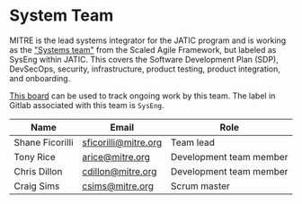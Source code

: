 # System Team

MITRE is the lead systems integrator for the JATIC program and is working as the ["Systems team"](https://scaledagileframework.com/system-team/) from the Scaled Agile Framework, but labeled as SysEng within JATIC. This covers the Software Development Plan (SDP), DevSecOps, security, infrastructure, product testing, product integration, and onboarding. 

[This board](https://gitlab.jatic.net/groups/jatic/-/boards/51?label_name[]=SysEng) can be used to track ongoing work by this team. The label in Gitlab associated with this team is `SysEng`.

| Name | Email | Role |
| ---- | ----- | ---- |
| Shane Ficorilli | <sficorilli@mitre.org> | Team lead |
| Tony Rice | <arice@mitre.org> | Development team member |
| Chris Dillon | <cdillon@mitre.org> | Development team member |
| Craig Sims | <csims@mitre.org> | Scrum master |
